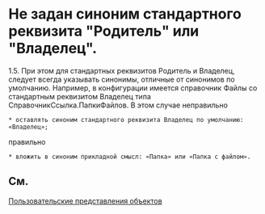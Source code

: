 # Не задан синоним стандартного реквизита "Родитель" или "Владелец".

1.5. При этом для стандартных реквизитов Родитель и Владелец, следует всегда указывать синонимы, отличные от синонимов по умолчанию. Например, в конфигурации имеется справочник Файлы со стандартным реквизитом Владелец типа СправочникСсылка.ПапкиФайлов. В этом случае
неправильно

    * оставлять синоним стандартного реквизита Владелец по умолчанию: «Владелец»;

правильно

    * вложить в синоним прикладной смысл: «Папка» или «Папка с файлом».

## См.

[Пользовательские представления объектов](https://its.1c.ru/db/v8std#content:474:hdoc)
